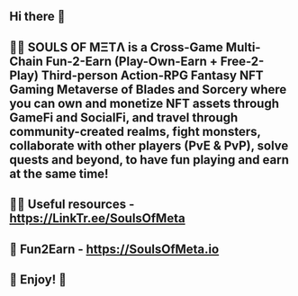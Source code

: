 ## Hi there 👋

## 🙋‍♀️ SOULS OF MΞTΛ is a Cross-Game Multi-Chain Fun-2-Earn (Play-Own-Earn + Free-2-Play) Third-person Action-RPG Fantasy NFT Gaming Metaverse of Blades and Sorcery where you can own and monetize NFT assets through GameFi and SocialFi, and travel through community-created realms, fight monsters, collaborate with other players (PvE & PvP), solve quests and beyond, to have fun playing and earn at the same time!

## 👩‍💻 Useful resources - https://LinkTr.ee/SoulsOfMeta

## 🍿 Fun2Earn - https://SoulsOfMeta.io

## 🧙 Enjoy! 🌈 
